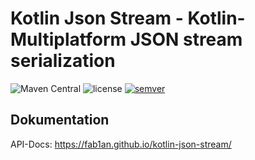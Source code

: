 # Kotlin Json Stream - Kotlin-Multiplatform JSON stream serialization

![Maven Central](https://img.shields.io/maven-central/v/fab1an/kotlin-json-stream)
![license](https://img.shields.io/github/license/fab1an/kotlin-json-stream)
[![semver](https://img.shields.io/:semver-%E2%9C%93-brightgreen.svg?maxAge=2592000)](http://semver.org/)

## Dokumentation

API-Docs: https://fab1an.github.io/kotlin-json-stream/
